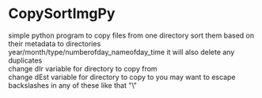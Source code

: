# CopySortImgPy
simple python program to copy files from one directory sort them based on their metadata to directories year/month/type/numberofday_nameofday_time it will also delete any duplicates 
<br>
change dIr variable for directory to copy from
<br>
change dEst variable for directory to copy to
you may want to escape backslashes in any of these like that "\\"
